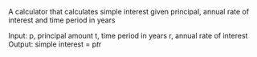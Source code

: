 A calculator that calculates simple interest given principal, annual rate of interest and time period in years

Input:
  p, principal amount
  t, time period in years
  r, annual rate of interest
Output:
  simple interest = p*t*r
